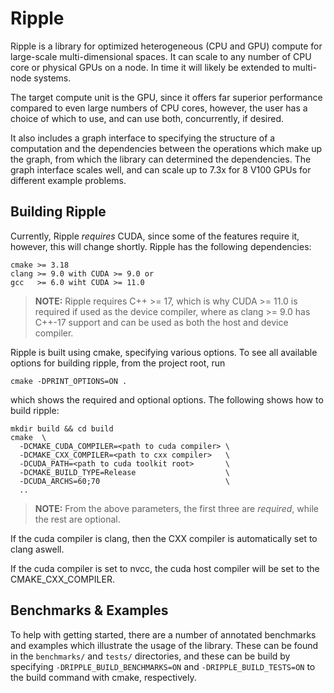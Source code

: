 # Ripple

Ripple is a library for optimized heterogeneous (CPU and GPU) compute for 
large-scale multi-dimensional spaces. It can scale to any number of CPU core
or physical GPUs on a node. In time it will likely be extended to multi-node 
systems.

The target compute unit is the GPU, since it offers far superior performance
compared to even large numbers of CPU cores, however, the user has a choice of
which to use, and can use both, concurrently, if desired.

It also includes a graph interface to specifying the structure of a computation
and the dependencies between the operations which make up the graph, from which
the library can determined the dependencies. The graph interface scales well,
and can scale up to 7.3x for 8 V100 GPUs for different example problems.

## Building Ripple

Currently, Ripple *requires* CUDA, since some of the features require it,
however, this will change shortly. Ripple has the following dependencies:

~~~
cmake >= 3.18
clang >= 9.0 with CUDA >= 9.0 or
gcc   >= 6.0 wiht CUDA >= 11.0
~~~

> **NOTE:** Ripple requires C++ >= 17, which is why CUDA >= 11.0 is required if
  used as the device compiler, where as clang >= 9.0 has C++-17 support and can
  be used as both the host and device compiler.

Ripple is built using cmake, specifying various options. To see all available
options for building ripple, from the project root, run

~~~
cmake -DPRINT_OPTIONS=ON .
~~~

which shows the required and optional options. The following shows how to build
ripple:

~~~
mkdir build && cd build
cmake  \
  -DCMAKE_CUDA_COMPILER=<path to cuda compiler> \
  -DCMAKE_CXX_COMPILER=<path to cxx compiler>   \
  -DCUDA_PATH=<path to cuda toolkit root>       \
  -DCMAKE_BUILD_TYPE=Release                    \
  -DCUDA_ARCHS=60;70                            \     
  ..
~~~

> **NOTE:** From the above parameters, the first three are *required*, while
  the rest are optional.

  If the cuda compiler is clang, then the CXX compiler is automatically set to
  clang aswell.

  If the cuda compiler is set to nvcc, the cuda host compiler will be set to the
  CMAKE_CXX_COMPILER.

## Benchmarks & Examples

To help with getting started, there are a number of annotated benchmarks and 
examples which illustrate the usage of the library. These can be found in the
`benchmarks/` and `tests/` directories, and these can be build by specifying
`-DRIPPLE_BUILD_BENCHMARKS=ON` and `-DRIPPLE_BUILD_TESTS=ON` to the build
command with cmake, respectively.

